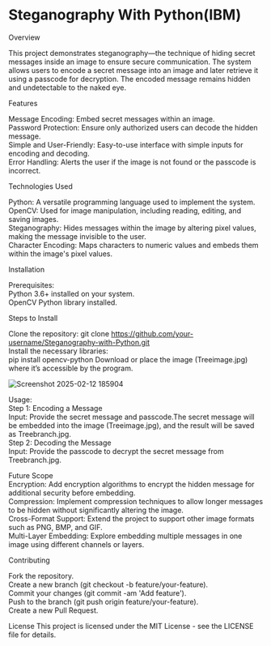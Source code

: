 # Steganography With Python(IBM)

Overview

This project demonstrates steganography—the technique of hiding secret messages inside an image to ensure secure communication. The system allows users to encode a secret message into an image and later retrieve it using a passcode for decryption. The encoded message remains hidden and undetectable to the naked eye.

Features

Message Encoding: Embed secret messages within an image.    
Password Protection: Ensure only authorized users can decode the hidden message.     
Simple and User-Friendly: Easy-to-use interface with simple inputs for encoding and decoding.      
Error Handling: Alerts the user if the image is not found or the passcode is incorrect.    

Technologies Used

Python: A versatile programming language used to implement the system.     
OpenCV: Used for image manipulation, including reading, editing, and saving images.       
Steganography: Hides messages within the image by altering pixel values, making the message invisible to the user.     
Character Encoding: Maps characters to numeric values and embeds them within the image's pixel values.    

Installation

Prerequisites:      
Python 3.6+ installed on your system.        
OpenCV Python library installed.  

Steps to Install 

Clone the repository:
git clone https://github.com/your-username/Steganography-with-Python.git    
Install the necessary libraries:  
pip install opencv-python
Download or place the image (Treeimage.jpg) where it’s accessible by the program.

![Screenshot 2025-02-12 185904](https://github.com/user-attachments/assets/f164fced-5c5c-41bd-b783-3851141b5b45)


Usage:  
Step 1: Encoding a Message  
Input: Provide the secret message and passcode.The secret message will be embedded into the image (Treeimage.jpg), and the result will be saved as Treebranch.jpg.     
Step 2: Decoding the Message  
Input: Provide the passcode to decrypt the secret message from Treebranch.jpg.  


Future Scope    
Encryption: Add encryption algorithms to encrypt the hidden message for additional security before embedding.    
Compression: Implement compression techniques to allow longer messages to be hidden without significantly altering the image.   
Cross-Format Support: Extend the project to support other image formats such as PNG, BMP, and GIF.   
Multi-Layer Embedding: Explore embedding multiple messages in one image using different channels or layers.    

Contributing

Fork the repository.    
Create a new branch (git checkout -b feature/your-feature).   
Commit your changes (git commit -am 'Add feature').   
Push to the branch (git push origin feature/your-feature).   
Create a new Pull Request.   

License
This project is licensed under the MIT License - see the LICENSE file for details.
